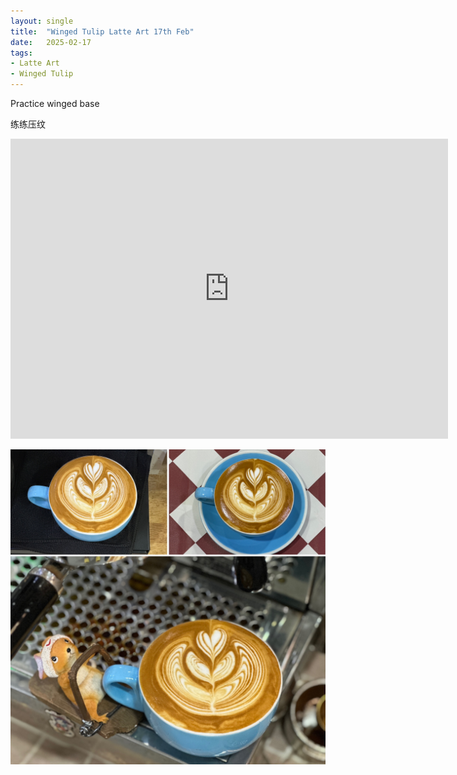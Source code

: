 ```yaml
---
layout: single
title:  "Winged Tulip Latte Art 17th Feb"
date:   2025-02-17
tags:
- Latte Art
- Winged Tulip
---
```



Practice winged base

练练压纹



<div class="embed-container">
  <iframe
      src="https://www.youtube.com/embed/P_MbX-Fin9s"
      width="700"
      height="480"
      frameborder="0"
      allowfullscreen="true">
  </iframe>
</div>


![](/assets/img/2025/02/17/0FED74FE-EE09-416C-BA20-A85D87A10C41.JPG)

